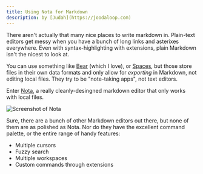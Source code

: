```yaml
---
title: Using Nota for Markdown
description: by [Judah](https://joodaloop.com)
---
```


There aren't actually that many nice places to write markdown in. Plain-text editors get messy when you have a bunch of long links and asterixes everywhere. Even with syntax-highlighting with extensions, plain Markdown isn't the nicest to look at. 

You can use something like [Bear](https://bear.app) (which I love), or [Spaces](https://spaceswriting.com/), but those store files in their own data formats and only allow for *exporting* in Markdown, not editing local files. They try to be "note-taking apps", not text editors. 

Enter [Nota](https://nota.md/), a really cleanly-desingned markdown editor that only works with local files.

![Screenshot of Nota](/media/nota.png)

Sure, there are a bunch of other Markdown editors out there, but none of them are as polished as Nota. Nor do they have the excellent command palette, or the entire range of handy features:

- Multiple cursors
- Fuzzy search
- Multiple workspaces
- Custom commands through extensions